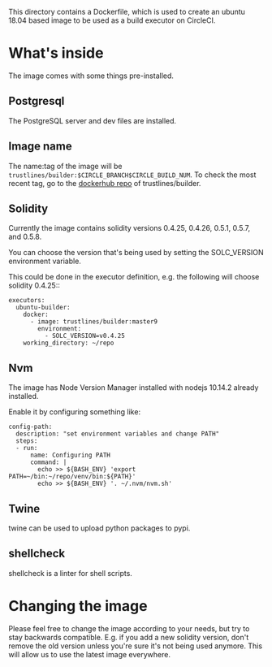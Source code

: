 This directory contains a Dockerfile, which is used to create an ubuntu 18.04
based image to be used as a build executor on CircleCI.

# What's inside

The image comes with some things pre-installed.

## Postgresql 

The PostgreSQL server and dev files are installed.

## Image name
The name:tag of the image will be `trustlines/builder:$CIRCLE_BRANCH$CIRCLE_BUILD_NUM`.
To check the most recent tag, go to the [dockerhub repo](https://hub.docker.com/r/trustlines/builder/tags) of trustlines/builder.


## Solidity
Currently the image contains solidity versions 0.4.25, 0.4.26, 0.5.1, 0.5.7, and 0.5.8.

You can choose the version that's being used by setting the SOLC_VERSION
environment variable.

This could be done in the executor definition, e.g. the following will choose
solidity 0.4.25::

    executors:
      ubuntu-builder:
        docker:
          - image: trustlines/builder:master9
            environment:
              - SOLC_VERSION=v0.4.25
        working_directory: ~/repo

## Nvm

The image has Node Version Manager installed with nodejs 10.14.2 already installed.

Enable it by configuring something like:

    config-path:
      description: "set environment variables and change PATH"
      steps:
      - run:
          name: Configuring PATH
          command: |
            echo >> ${BASH_ENV} 'export PATH=~/bin:~/repo/venv/bin:${PATH}'
            echo >> ${BASH_ENV} '. ~/.nvm/nvm.sh'
  
## Twine
twine can be used to upload python packages to pypi.

## shellcheck
shellcheck is a linter for shell scripts.

# Changing the image

Please feel free to change the image according to your needs, but try to stay
backwards compatible. E.g. if you add a new solidity version, don't remove the
old version unless you're sure it's not being used anymore. This will allow us
to use the latest image everywhere.
